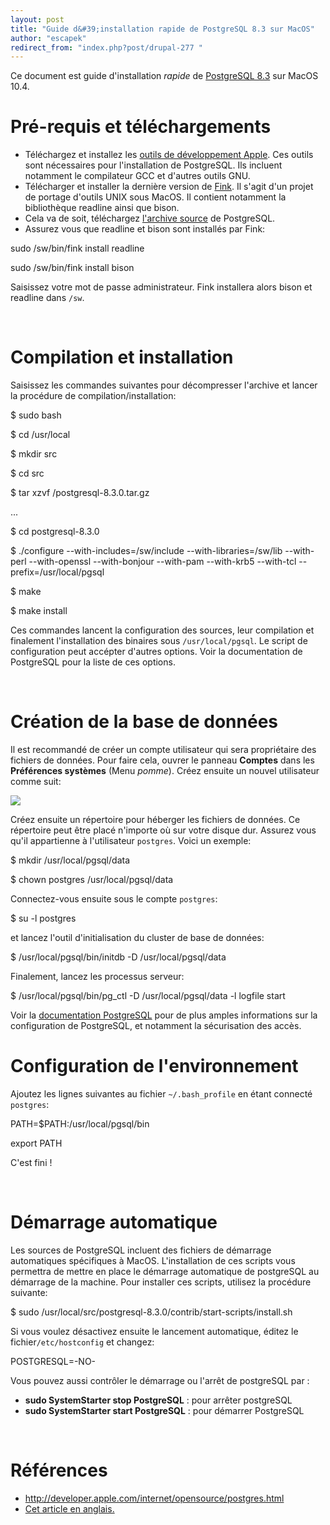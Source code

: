 ```yaml
---
layout: post
title: "Guide d&#39;installation rapide de PostgreSQL 8.3 sur MacOS"
author: "escapek"
redirect_from: "index.php?post/drupal-277 "
---
```




Ce document est guide d'installation <em>rapide</em> de <a href="http://www.postgresql.org/">PostgreSQL 8.3</a> sur MacOS 10.4.

<h1>Pré-requis et téléchargements</h1>

<ul>

<li>Téléchargez et installez les <a href="http://developer.apple.com/tools/xcode/">outils de développement Apple</a>. Ces outils sont nécessaires pour l'installation de PostgreSQL. Ils incluent notamment le compilateur GCC et d'autres outils GNU.</li>

<li>Télécharger et installer la dernière version de <a href="http://fink.sourceforge.net/">Fink</a>. Il s'agit d'un projet de portage d'outils UNIX sous MacOS. Il contient notamment la bibliothèque readline ainsi que bison.</li>

<li>Cela va de soit, téléchargez <a href="http://www.postgresql.org/ftp/source/v8.3.0/">l'archive source</a> de PostgreSQL.</li>

<li>Assurez vous que readline et bison sont installés par Fink:</li>

</ul>

<p class="code">

sudo  /sw/bin/fink install readline

sudo  /sw/bin/fink install bison

</p>

Saisissez votre mot de passe administrateur. Fink installera alors bison et readline dans <code>/sw</code>.

&nbsp;

<h1>Compilation et installation</h1>

Saisissez les commandes suivantes pour décompresser l'archive et lancer la procédure de compilation/installation:

<p class="code">

$ sudo bash

$ cd /usr/local

$ mkdir src

$ cd src

$ tar xzvf <path to="" postgresql="" archive="">/postgresql-8.3.0.tar.gz

...

$ cd postgresql-8.3.0

$ ./configure --with-includes=/sw/include --with-libraries=/sw/lib --with-perl --with-openssl --with-bonjour --with-pam --with-krb5 --with-tcl --prefix=/usr/local/pgsql

$ make

$ make install

</path></p>

Ces commandes lancent la configuration des sources, leur compilation et finalement l'installation des binaires sous <code>/usr/local/pgsql</code>. Le script de configuration peut accépter d'autres options. Voir la documentation de PostgreSQL pour la liste de ces options.

&nbsp;

<h1>Création de la base de données</h1>

Il est recommandé de créer un compte utilisateur qui sera propriétaire des fichiers de données. Pour faire cela, ouvrer le panneau <strong>Comptes</strong> dans les <strong>Préférences systèmes</strong> (Menu <em>pomme</em>). Créez ensuite un nouvel utilisateur comme suit:

<img src="http://www.postgresqlfr.org/files/Postgres_user_creation.png" />

Créez ensuite un répertoire pour héberger les fichiers de données. Ce répertoire peut être placé n'importe où sur votre disque dur. Assurez vous qu'il appartienne à l'utilisateur <code>postgres</code>. Voici un exemple:

<p class="code">

$ mkdir /usr/local/pgsql/data

$ chown postgres /usr/local/pgsql/data

</p>

Connectez-vous ensuite sous le compte <code>postgres</code>:

<p class="code">

$ su -l postgres

</p>

et lancez l'outil d'initialisation du cluster de base de données:

<p class="code">

$ /usr/local/pgsql/bin/initdb -D /usr/local/pgsql/data

</p>

Finalement, lancez les processus serveur:

<p class="code">

$ /usr/local/pgsql/bin/pg_ctl -D /usr/local/pgsql/data -l logfile start

</p>

Voir la <a href="http://www.postgresql.org/docs/">documentation PostgreSQL</a> pour de plus amples informations sur la configuration de PostgreSQL, et notamment la sécurisation des accès.

<h1>Configuration de l'environnement</h1>

Ajoutez les lignes suivantes au fichier <code>~/.bash_profile</code> en étant connecté <code>postgres</code>:

<p class="code">

PATH=$PATH:/usr/local/pgsql/bin

export PATH

</p>

C'est fini !

&nbsp;

<h1>Démarrage automatique</h1>

Les sources de PostgreSQL incluent des fichiers de démarrage automatiques spécifiques à MacOS. L'installation de ces scripts vous permettra de mettre en place le démarrage automatique de postgreSQL au démarrage de la machine. Pour installer ces scripts, utilisez la procédure suivante:

<p class="code">

$ sudo /usr/local/src/postgresql-8.3.0/contrib/start-scripts/install.sh

</p>

Si vous voulez désactivez ensuite le lancement automatique, éditez le fichier<code>/etc/hostconfig</code> et changez:

<p class="code">

POSTGRESQL=-NO-

</p>

Vous pouvez aussi contrôler le démarrage ou l'arrêt de postgreSQL par :

<ul>

<li><strong>sudo SystemStarter stop PostgreSQL</strong> : pour arrêter postgreSQL</li>

<li><strong>sudo SystemStarter start PostgreSQL</strong> : pour démarrer PostgreSQL</li>

</ul>

&nbsp;

<h1>Références</h1>

<ul>

<li><a href="http://developer.apple.com/internet/opensource/postgres.html">http://developer.apple.com/internet/opensource/postgres.html</a></li>

<li><a href="http://www.escapek.org/PostgreSQL_8_3_installation_on_MacOS">Cet article en anglais.</a>

</li>

</ul>

&nbsp;